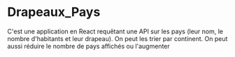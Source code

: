 # Drapeaux_Pays
C'est une application en React requêtant une API sur les pays (leur nom, le nombre d'habitants et leur drapeau). On peut les trier par continent. On peut aussi réduire le nombre de pays affichés ou l'augmenter
